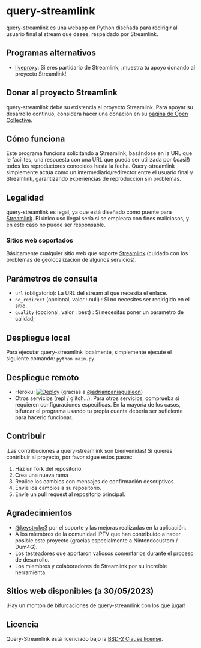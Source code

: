 # query-streamlink

query-streamlink es una webapp en Python diseñada para redirigir al usuario final al stream que desee, respaldado por Streamlink.

## Programas alternativos

- [liveproxy](https://github.com/back-to/liveproxy): Si eres partidario de Streamlink, ¡muestra tu apoyo donando al proyecto Streamlink!

## Donar al proyecto Streamlink

query-streamlink debe su existencia al proyecto Streamlink. Para apoyar su desarrollo continuo, considera hacer una donación en su [página de Open Collective](https://opencollective.com/streamlink).

## Cómo funciona

Este programa funciona solicitando a Streamlink, basándose en la URL que le facilites, una respuesta con una URL que pueda ser utilizada por (¡casi!) todos los reproductores conocidos hasta la fecha. Query-streamlink simplemente actúa como un intermediario/redirector entre el usuario final y Streamlink, garantizando experiencias de reproducción sin problemas.

## Legalidad

query-streamlink es legal, ya que está diseñado como puente para [Streamlink](https://github.com/streamlink/streamlink). El único uso ilegal sería si se empleara con fines maliciosos, y en este caso no puede ser responsable.

### Sitios web soportados

Básicamente cualquier sitio web que soporte [Streamlink](https://streamlink.github.io/plugin_matrix.html) (cuidado con los problemas de geolocalización de algunos servicios).

## Parámetros de consulta

- `url` (obligatorio): La URL del stream al que necesita el enlace.
- `no_redirect` (opcional, valor : null) : Si no necesites ser redirigido en el sitio.
- `quality` (opcional, valor : best) : Si necesitas poner un parametro de calidad;

## Despliegue local

Para ejecutar query-streamlink localmente, simplemente ejecute el siguiente comando: `python main.py`.

## Despliegue remoto

- Heroku: [![Deploy](https://www.herokucdn.com/deploy/button.svg)](https://dashboard.heroku.com/new?template=https%3A%2F%2Fgithub.com%2FBellezaEmporium%2Fquery-streamlink) (gracias a [@adrianpaniagualeon](https://github.com/adrianpaniagualeon))
- Otros servicios (repl / glitch...): Para otros servicios, comprueba si requieren configuraciones específicas. En la mayoría de los casos, bifurcar el programa usando tu propia cuenta debería ser suficiente para hacerlo funcionar.

## Contribuir

¡Las contribuciones a query-streamlink son bienvenidas! Si quieres contribuir al proyecto, por favor sigue estos pasos:

1. Haz un fork del repositorio.
2. Crea una nueva rama
3. Realice los cambios con mensajes de confirmación descriptivos.
4. Envíe los cambios a su repositorio.
5. Envíe un pull request al repositorio principal.

## Agradecimientos

- [@keystroke3](https://github.com/keystroke3) por el soporte y las mejoras realizadas en la aplicación.
- A los miembros de la comunidad IPTV que han contribuido a hacer posible este proyecto (gracias especialmente a Nintendocustom / Dum4G).
- Los testeadores que aportaron valiosos comentarios durante el proceso de desarrollo.
- Los miembros y colaboradores de Streamlink por su increíble herramienta.

## Sitios web disponibles (a 30/05/2023)

¡Hay un montón de bifurcaciones de query-streamlink con los que jugar!

## Licencia

Query-Streamlink está licenciado bajo la [BSD-2 Clause license](./LICENSE).
